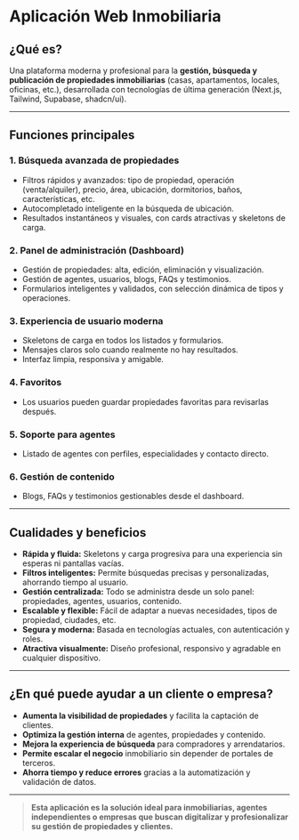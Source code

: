# Aplicación Web Inmobiliaria

## ¿Qué es?

Una plataforma moderna y profesional para la **gestión, búsqueda y publicación de propiedades inmobiliarias** (casas, apartamentos, locales, oficinas, etc.), desarrollada con tecnologías de última generación (Next.js, Tailwind, Supabase, shadcn/ui).

---

## Funciones principales

### 1. Búsqueda avanzada de propiedades
- Filtros rápidos y avanzados: tipo de propiedad, operación (venta/alquiler), precio, área, ubicación, dormitorios, baños, características, etc.
- Autocompletado inteligente en la búsqueda de ubicación.
- Resultados instantáneos y visuales, con cards atractivas y skeletons de carga.

### 2. Panel de administración (Dashboard)
- Gestión de propiedades: alta, edición, eliminación y visualización.
- Gestión de agentes, usuarios, blogs, FAQs y testimonios.
- Formularios inteligentes y validados, con selección dinámica de tipos y operaciones.

### 3. Experiencia de usuario moderna
- Skeletons de carga en todos los listados y formularios.
- Mensajes claros solo cuando realmente no hay resultados.
- Interfaz limpia, responsiva y amigable.

### 4. Favoritos
- Los usuarios pueden guardar propiedades favoritas para revisarlas después.

### 5. Soporte para agentes
- Listado de agentes con perfiles, especialidades y contacto directo.

### 6. Gestión de contenido
- Blogs, FAQs y testimonios gestionables desde el dashboard.

---

## Cualidades y beneficios

- **Rápida y fluida:** Skeletons y carga progresiva para una experiencia sin esperas ni pantallas vacías.
- **Filtros inteligentes:** Permite búsquedas precisas y personalizadas, ahorrando tiempo al usuario.
- **Gestión centralizada:** Todo se administra desde un solo panel: propiedades, agentes, usuarios, contenido.
- **Escalable y flexible:** Fácil de adaptar a nuevas necesidades, tipos de propiedad, ciudades, etc.
- **Segura y moderna:** Basada en tecnologías actuales, con autenticación y roles.
- **Atractiva visualmente:** Diseño profesional, responsivo y agradable en cualquier dispositivo.

---

## ¿En qué puede ayudar a un cliente o empresa?

- **Aumenta la visibilidad de propiedades** y facilita la captación de clientes.
- **Optimiza la gestión interna** de agentes, propiedades y contenido.
- **Mejora la experiencia de búsqueda** para compradores y arrendatarios.
- **Permite escalar el negocio** inmobiliario sin depender de portales de terceros.
- **Ahorra tiempo y reduce errores** gracias a la automatización y validación de datos.

---

> **Esta aplicación es la solución ideal para inmobiliarias, agentes independientes o empresas que buscan digitalizar y profesionalizar su gestión de propiedades y clientes.**
